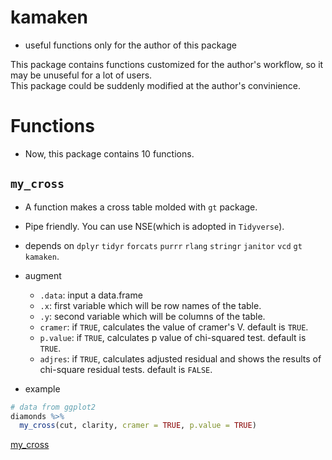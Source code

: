# kamaken
* useful functions only for the author of this package

This package contains functions customized for the author's workflow, so it may be unuseful for a lot of users.  
This package could be suddenly modified at the author's convinience.  

# Functions
* Now, this package contains 10 functions.

## `my_cross`
* A function makes a cross table molded with `gt` package.  
* Pipe friendly. You can use NSE(which is adopted in `Tidyverse`).  
* depends on `dplyr` `tidyr` `forcats` `purrr` `rlang` `stringr` `janitor` `vcd` `gt` `kamaken`.
* augment
  * `.data`: input a data.frame  
  * `.x`: first variable which will be row names of the table.
  * `.y`: second variable which will be columns of the table.
  * `cramer`: if `TRUE`, calculates the value of cramer's V. default is `TRUE`.
  * `p.value`: if `TRUE`, calculates p value of chi-squared test. default is `TRUE`.
  * `adjres`: if `TRUE`, calculates adjusted residual and shows the results of chi-square residual tests. default is `FALSE`. 

* example
```r
# data from ggplot2
diamonds %>% 
  my_cross(cut, clarity, cramer = TRUE, p.value = TRUE)
```

[my_cross]()
